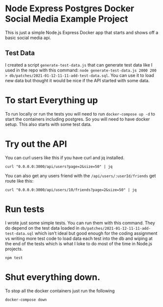 # Node Express Postgres Docker Social Media Example Project

This is just a simple Node.js Express Docker app that starts and shows off a basic social media api.

## Test Data

I created a script `generate-test-data.js` that can generate test data like I used in the repo with this command: `node generate-test-data.js 2000 200 > db/patches/2021-01-12-11-11-add-test-data.sql`. You can use it to load new data but thought it would be nice if the API started with some data.

# To start Everything up

To run locally or run the tests you will need to run `docker-compose up -d` to start the containers including postgres. So you will need to have docker setup. This also starts with some test data. 

# Try out the API

You can curl users like this if you have curl and jq installed. 

```
curl "0.0.0.0:3000/api/users?page=2&size=50" | jq
```

You can also get any users friend with the `/api/users/:userId/friends` get route like this:

```
curl "0.0.0.0:3000/api/users/10/friends?page=2&size=50" | jq
```

# Run tests

I wrote just some simple tests. You can run them with this command. They do depend on the test data loaded in `db/patches/2021-01-12-11-11-add-test-data.sql` which isn't ideal but good enough for the coding assignment vs writing more test code to load data each test into the db and wiping at the end of the tests which is what I loke to do most of the time in Node.js projects.

```
npm test
```

# Shut everything down.

To stop all the docker containers just run the following

```
docker-compose down
```